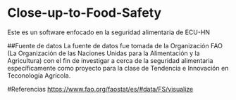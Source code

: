 # Close-up-to-Food-Safety
Este es un software enfocado en la seguridad alimentaria de ECU-HN

##Fuente de datos
La fuente de datos fue tomada de la Organización FAO (La Organización de las Naciones Unidas para la Alimentación y la Agricultura) con el fin de investigar a cerca de la seguridad alimentaria específicamente como proyecto para la clase de Tendencia e Innovación en Teconología Agrícola.

#Referencias
https://www.fao.org/faostat/es/#data/FS/visualize
